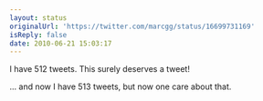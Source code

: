```yaml
---
layout: status
originalUrl: 'https://twitter.com/marcgg/status/16699731169'
isReply: false
date: 2010-06-21 15:03:17
---
```


I have 512 tweets. This surely deserves a tweet! 

... and now I have 513 tweets, but now one care about that.
